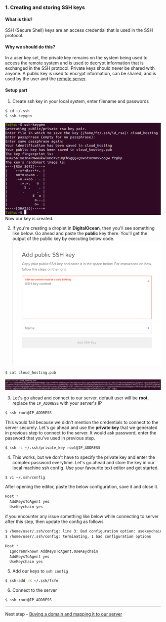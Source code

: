 ### 1. Creating and storing SSH keys

#### What is this?

SSH (Secure Shell) keys are an access credential that is used in the SSH protocol.

#### Why we should do this?

In a user key set, the private key remains on the system being used to access the remote system and is used to decrypt information that is exchanged in the SSH protocol. Private keys should never be shared with anyone. A public key is used to encrypt information, can be shared, and is used by the user and the [remote server](https://jumpcloud.com/blog/remote-machine-management/).

#### Setup part

1.  Create ssh key in your local system, enter filename and passwords

```bash
$ cd ~/.ssh
$ ssh-keygen
```

![Creating SSH key](assets/create_ssh_key.png)
Now our key is created.

2.  If you're creating a droplet in **DigitalOcean**, then you'll see something like below. Go ahead and paste the **public** key there. You'll get the output of the public key by executing below code.
    ![DigitalOcean add ssh public key](assets/digitalocean_ssh_add.png)

```bash
$ cat cloud_hosting.pub
```

![cat public key](assets/cat_public_key.png)

3. Let's go ahead and connect to our server, default user will be **root**, replace the `IP_ADDRESS` with your server's IP

```bash
$ ssh root@IP_ADDRESS
```

This would fail because we didn't mention the credentials to connect to the server securely. Let's go ahead and use the **private key** that we generated in previous step to connect to the server. It would ask password, enter the password that you've used in previous step.

```bash
$ ssh -i ~/.ssh/private_key root@IP_ADDRESS
```

4. This works, but we don't have to specify the private key and enter the complex password everytime. Let's go ahead and store the key in our local machine ssh config. Use your favourite text editor and get started.

```bash
$ vi ~/.ssh/config
```

After opening the editor, paste the below configuration, save it and close it.

```bash
Host *
  AddKeysToAgent yes
  UseKeychain yes
```

if you encounter any issue something like below while connecting to server after this step, then update the config as follows

```bash
$ /home/user/.ssh/config: line 3: Bad configuration option: usekeychain
$ /home/user/.ssh/config: terminating, 1 bad configuration options
```

```bash
Host *
  IgnoreUnknown AddKeysToAgent,UseKeychain
  AddKeysToAgent yes
  UseKeychain yes
```

5. Add our keys to `ssh config`

```bash
$ ssh-add -K ~/.ssh/fsfe
```

6. Connect to the server

```bash
$ ssh root@IP_ADDRESS
```

---

Next step - [Buying a domain and mapping it to our server](domain_mapping.md)
